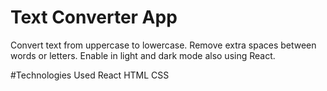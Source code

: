 # Text Converter App
Convert text from uppercase to lowercase.
Remove extra spaces between words or letters.
Enable in light and dark mode also using React.

#Technologies Used
React
HTML
CSS
